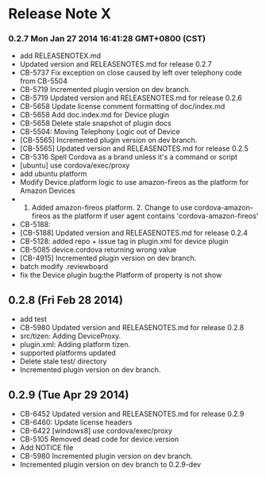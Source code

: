 <!--
#
# Licensed to the Apache Software Foundation (ASF) under one
# or more contributor license agreements.  See the NOTICE file
# distributed with this work for additional information
# regarding copyright ownership.  The ASF licenses this file
# to you under the Apache License, Version 2.0 (the
# "License"); you may not use this file except in compliance
# with the License.  You may obtain a copy of the License at
#
# http://www.apache.org/licenses/LICENSE-2.0
#
# Unless required by applicable law or agreed to in writing,
# software distributed under the License is distributed on an
# "AS IS" BASIS, WITHOUT WARRANTIES OR CONDITIONS OF ANY
#  KIND, either express or implied.  See the License for the
# specific language governing permissions and limitations
# under the License.
#
-->
# Release Note X




### 0.2.7 Mon Jan 27 2014 16:41:28 GMT+0800 (CST)
 *  add RELEASENOTEX.md
 *   Updated version and RELEASENOTES.md for release 0.2.7
 *  CB-5737 Fix exception on close caused by left over telephony code from CB-5504
 *  CB-5719 Incremented plugin version on dev branch.
 *  CB-5719 Updated version and RELEASENOTES.md for release 0.2.6
 *  CB-5658 Update license comment formatting of doc/index.md
 *  CB-5658 Add doc.index.md for Device plugin
 *  CB-5658 Delete stale snapshot of plugin docs
 *  CB-5504: Moving Telephony Logic out of Device
 *  [CB-5565] Incremented plugin version on dev branch.
 *  [CB-5565] Updated version and RELEASENOTES.md for release 0.2.5
 *  CB-5316 Spell Cordova as a brand unless it's a command or script
 *  [ubuntu] use cordova/exec/proxy
 *  add ubuntu platform
 *  Modify Device.platform logic to use amazon-fireos as the platform for Amazon Devices
 *  1. Added amazon-fireos platform. 2. Change to use cordova-amazon-fireos as the platform if user agent contains 'cordova-amazon-fireos'
 *  CB-5188:
 *  [CB-5188] Updated version and RELEASENOTES.md for release 0.2.4
 *  CB-5128: added repo + issue tag in plugin.xml for device plugin
 *  CB-5085 device.cordova returning wrong value
 *  [CB-4915] Incremented plugin version on dev branch.
 *  batch modify .reviewboard
 *  fix the Device plugin bug:the Platform of property is not show


## 0.2.8 (Fri Feb 28 2014)


 *  add test
 *  CB-5980 Updated version and RELEASENOTES.md for release 0.2.8
 *  src/tizen: Adding DeviceProxy.
 *  plugin.xml: Adding platform tizen.
 *  supported platforms updated
 *  Delete stale test/ directory
 *   Incremented plugin version on dev branch.


## 0.2.9 (Tue Apr 29 2014)


 *  CB-6452 Updated version and RELEASENOTES.md for release 0.2.9
 *  CB-6460: Update license headers
 *  CB-6422 [windows8] use cordova/exec/proxy
 *  CB-5105 Removed dead code for device.version
 *  Add NOTICE file
 *  CB-5980 Incremented plugin version on dev branch.
 *  Incremented plugin version on dev branch to 0.2.9-dev
